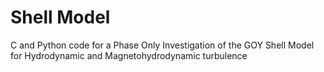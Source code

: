 # Shell Model
C and Python code for a Phase Only Investigation of the GOY Shell Model for Hydrodynamic and Magnetohydrodynamic turbulence
